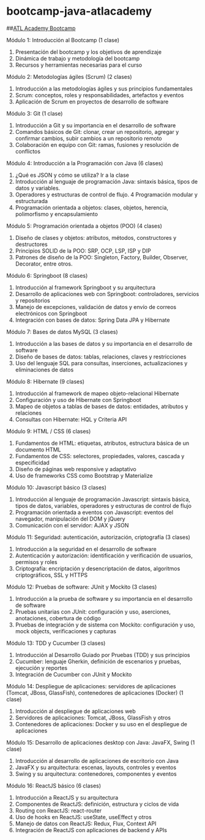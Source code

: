 # bootcamp-java-atlacademy

##[ATL Academy Bootcamp](https://atl.academy/bootcamp/java/)

Módulo 1: Introducción al Bootcamp (1 clase)
1. Presentación del bootcamp y los objetivos de aprendizaje
2. Dinámica de trabajo y metodología del bootcamp
3. Recursos y herramientas necesarias para el curso

Módulo 2: Metodologías ágiles (Scrum) (2 clases)
1. Introducción a las metodologías ágiles y sus principios fundamentales
2. Scrum: conceptos, roles y responsabilidades, artefactos y eventos
3. Aplicación de Scrum en proyectos de desarrollo de software
 
Módulo 3: Git (1 clase)
1. Introducción a Git y su importancia en el desarrollo de software
2. Comandos básicos de Git: clonar, crear un repositorio, agregar y confirmar cambios, subir cambios a un repositorio remoto
3. Colaboración en equipo con Git: ramas, fusiones y resolución de conflictos

Módulo 4: Introducción a la Programación con Java (6 clases)
1. ¿Qué es JSON y cómo se utiliza? Ir a la clase
2. Introducción al lenguaje de programación Java: sintaxis básica, tipos de datos y variables.
3. Operadores y estructuras de control de flujo.
4 Programación modular y estructurada
5. Programación orientada a objetos: clases, objetos, herencia, polimorfismo y encapsulamiento

Módulo 5: Programación orientada a objetos (POO) (4 clases)
1. Diseño de clases y objetos: atributos, métodos, constructores y destructores
2. Principios SOLID de la POO: SRP, OCP, LSP, ISP y DIP
3. Patrones de diseño de la POO: Singleton, Factory, Builder, Observer, Decorator, entre otros.

Módulo 6: Springboot (8 clases)
1. Introducción al framework Springboot y su arquitectura
2. Desarrollo de aplicaciones web con Springboot: controladores, servicios y repositorios
3. Manejo de excepciones, validación de datos y envío de correos electrónicos con Springboot
4. Integración con bases de datos: Spring Data JPA y Hibernate

Módulo 7: Bases de datos MySQL (3 clases)
1. Introducción a las bases de datos y su importancia en el desarrollo de software
2. Diseño de bases de datos: tablas, relaciones, claves y restricciones
3. Uso del lenguaje SQL para consultas, inserciones, actualizaciones y eliminaciones de datos

Módulo 8: Hibernate (9 clases)
1. Introducción al framework de mapeo objeto-relacional Hibernate
2. Configuración y uso de Hibernate con Springboot
3. Mapeo de objetos a tablas de bases de datos: entidades, atributos y relaciones
4. Consultas con Hibernate: HQL y Criteria API

Módulo 9: HTML / CSS (6 clases)
1. Fundamentos de HTML: etiquetas, atributos, estructura básica de un documento HTML
2. Fundamentos de CSS: selectores, propiedades, valores, cascada y especificidad
3. Diseño de páginas web responsive y adaptativo
4. Uso de frameworks CSS como Bootstrap y Materialize

Módulo 10: Javascript básico (3 clases)
1. Introducción al lenguaje de programación Javascript: sintaxis básica, tipos de datos, variables, operadores y estructuras de control de flujo
2. Programación orientada a eventos con Javascript: eventos del navegador, manipulación del DOM y jQuery
3. Comunicación con el servidor: AJAX y JSON

Módulo 11: Seguridad: autenticación, autorización, criptografía (3 clases)
1. Introducción a la seguridad en el desarrollo de software
2. Autenticación y autorización: identificación y verificación de usuarios, permisos y roles
3. Criptografía: encriptación y desencriptación de datos, algoritmos criptográficos, SSL y HTTPS

Módulo 12: Pruebas de software: JUnit y Mockito (3 clases)
1. Introducción a la prueba de software y su importancia en el desarrollo de software
2. Pruebas unitarias con JUnit: configuración y uso, aserciones, anotaciones, cobertura de código
3. Pruebas de integración y de sistema con Mockito: configuración y uso, mock objects, verificaciones y capturas

Módulo 13: TDD y Cucumber (3 clases)
1. Introducción al Desarrollo Guiado por Pruebas (TDD) y sus principios
2. Cucumber: lenguaje Gherkin, definición de escenarios y pruebas, ejecución y reportes
3. Integración de Cucumber con JUnit y Mockito

Módulo 14: Despliegue de aplicaciones: servidores de aplicaciones (Tomcat, JBoss, GlassFish), contenedores de aplicaciones (Docker) (1 clase)
1. Introducción al despliegue de aplicaciones web
2. Servidores de aplicaciones: Tomcat, JBoss, GlassFish y otros
3. Contenedores de aplicaciones: Docker y su uso en el despliegue de aplicaciones

Módulo 15: Desarrollo de aplicaciones desktop con Java: JavaFX, Swing (1 clase)
1. Introducción al desarrollo de aplicaciones de escritorio con Java
2. JavaFX y su arquitectura: escenas, layouts, controles y eventos
3. Swing y su arquitectura: contenedores, componentes y eventos

Módulo 16: ReactJS básico (6 clases)
1. Introducción a ReactJS y su arquitectura
2. Componentes de ReactJS: definición, estructura y ciclos de vida
3. Routing con ReactJS: react-router
4. Uso de hooks en ReactJS: useState, useEffect y otros
5. Manejo de datos con ReactJS: Redux, Flux, Context API
6. Integración de ReactJS con aplicaciones de backend y APIs
